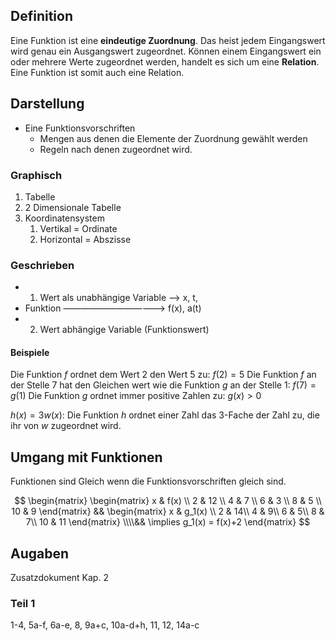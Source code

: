 ## Definition
Eine Funktion ist eine **eindeutige Zuordnung**. Das heist jedem Eingangswert wird genau ein Ausgangswert zugeordnet. Können einem Eingangswert ein oder mehrere Werte zugeordnet werden, handelt es sich um eine **Relation**. Eine Funktion ist somit auch eine Relation.

## Darstellung

* Eine Funktionsvorschriften
	* Mengen aus denen die Elemente der Zuordnung gewählt werden
	* Regeln nach denen zugeordnet wird.

### Graphisch
1. Tabelle
2. 2 Dimensionale Tabelle
3. Koordinatensystem
	1. Vertikal = Ordinate
	2. Horizontal = Abszisse

### Geschrieben
* 1. Wert als unabhängige Variable —> x, t,
* Funktion ————————————> f(x), a(t)
* 2. Wert abhängige Variable (Funktionswert)

#### Beispiele
Die Funktion $f$ ordnet dem Wert $2$ den Wert $5$ zu: $f(2) = 5$
Die Funktion $f$ an der Stelle $7$ hat den Gleichen wert wie die Funktion $g$ an der Stelle 1: $f(7) = g(1)$
Die Funktion $g$ ordnet immer positive Zahlen zu: $g(x) > 0$

$h(x) = 3w(x)$: Die Funktion $h$ ordnet einer Zahl das $3$-Fache der Zahl zu, die ihr von $w$ zugeordnet wird.

## Umgang mit Funktionen
Funktionen sind Gleich wenn die Funktionsvorschriften gleich sind.

$$
\begin{matrix}
\begin{matrix}
x & f(x) \\
2 & 12 \\
4 & 7 \\
6 & 3 \\
8 & 5 \\
10 & 9
\end{matrix}
&&
\begin{matrix}
x & g_1(x) \\
2 & 14\\
4 & 9\\
6 & 5\\
8 & 7\\
10 & 11
\end{matrix}
\\\\&&
\implies g_1(x) = f(x)+2
\end{matrix}
$$
## Augaben
Zusatzdokument Kap. 2

### Teil 1
1-4, 5a-f, 6a-e, 8, 9a+c, 10a-d+h, 11, 12, 14a-c

